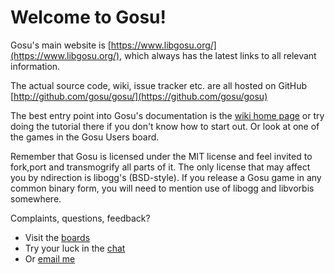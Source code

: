 Welcome to Gosu!
================

Gosu's main website is [https://www.libgosu.org/](https://www.libgosu.org/), which always has the latest links to all relevant information.

The actual source code, wiki, issue tracker etc. are all hosted on GitHub [http://github.com/gosu/gosu/](https://github.com/gosu/gosu)

The best entry point into Gosu's documentation is the [wiki home page](https://github.com/gosu/gosu/wiki)
or try doing the tutorial there if you don't know how to start out. Or look at one of the games in the Gosu Users board.

Remember that Gosu is licensed under the MIT license and feel invited to fork,port and transmogrify all parts of it. The only license that may affect you by ndirection is libogg's (BSD-style). If you release a Gosu game in any common binary form, you will need to mention use of libogg and libvorbis somewhere.

Complaints, questions, feedback?
- Visit the [boards](https://www.libgosu.org/)
- Try your luck in the [chat](https://webchat.freenode.net/?channels=gosu)
- Or [email me](mailto:julian@raschke.de)
